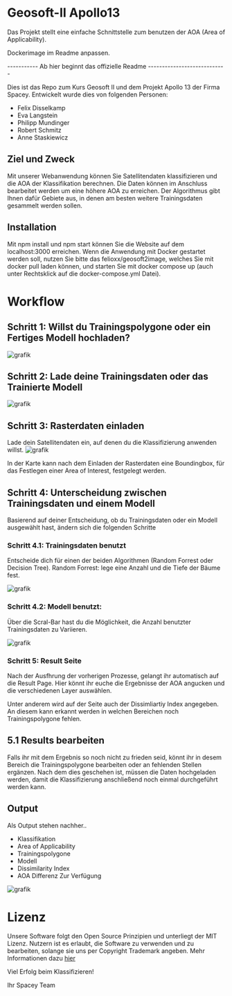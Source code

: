 # Geosoft-II Apollo13

Das Projekt stellt eine einfache Schnittstelle zum benutzen der AOA (Area of Applicability). 

Dockerimage im Readme anpassen.

----------- Ab hier beginnt das offizielle Readme ----------------------------

Dies ist das Repo zum Kurs Geosoft II und dem Projekt Apollo 13 der Firma Spacey.
Entwickelt wurde dies von folgenden Personen:
* Felix Disselkamp
* Eva Langstein
* Philipp Mundinger
* Robert Schmitz
* Anne Staskiewicz

## Ziel und Zweck

Mit unserer Webanwendung können Sie Satellitendaten klassifizieren und die AOA der Klassifikation berechnen.
Die Daten können im Anschluss bearbeitet werden um eine höhere AOA zu erreichen. Der Algorithmus gibt Ihnen dafür Gebiete aus, in denen am besten weitere Trainingsdaten gesammelt werden sollen.

## Installation

Mit npm install und npm start können Sie die Website auf dem localhost:3000 erreichen.
Wenn die Anwendung mit Docker gestartet werden soll, nutzen Sie bitte das felioxx/geosoft2image, welches Sie mit docker pull laden können, und starten Sie mit docker compose up (auch unter Rechtsklick auf die docker-compose.yml Datei).

# Workflow
## Schritt 1: Willst du Trainingspolygone oder ein Fertiges Modell hochladen?
![grafik](https://user-images.githubusercontent.com/102729357/215824118-e502d007-78ea-4be7-880f-98bc749df30f.png)

## Schritt 2: Lade deine Trainingsdaten oder das Trainierte Modell
![grafik](https://user-images.githubusercontent.com/102729357/215825515-7809553b-6976-4ac9-bcf0-990c05fad3b5.png)

## Schritt 3: Rasterdaten einladen
Lade dein Satellitendaten ein, auf denen du die Klassifizierung anwenden willst.
![grafik](https://user-images.githubusercontent.com/102729357/215827242-28b8e575-9157-40f4-8245-e63eb629c6a8.png)

In der Karte kann nach dem Einladen der Rasterdaten eine Boundingbox, für das Festlegen einer Area of Interest, festgelegt werden.

## Schritt 4: Unterscheidung zwischen Trainingsdaten und einem Modell
Basierend auf deiner Entscheidung, ob du Trainingsdaten oder ein Modell ausgewählt hast, ändern sich die folgenden Schritte

### Schritt 4.1: Trainingsdaten benutzt
Entscheide dich für einen der beiden Algorithmen (Random Forrest oder Decision Tree).
Random Forrest: lege eine Anzahl und die Tiefe der Bäume fest.

![grafik](https://user-images.githubusercontent.com/102729357/215829306-8ee80cc5-ce89-4544-9685-25cbfbde1f34.png)

### Schritt 4.2: Modell benutzt:
Über die Scral-Bar hast du die Möglichkeit, die Anzahl benutzter Trainingsdaten zu Variieren.

![grafik](https://user-images.githubusercontent.com/102729357/215829717-804353fd-9f81-448c-b039-1fad3e365531.png)

### Schritt 5: Result Seite
Nach der Ausfhrung der vorherigen Prozesse, gelangt ihr automatisch auf die Result Page.
Hier könnt ihr euche die Ergebnisse der AOA angucken und die verschiedenen Layer auswählen.

Unter anderem wird auf der Seite auch der Dissimliartiy Index angegeben. An diesem kann erkannt werden in welchen Bereichen noch Trainingspolygone fehlen.

## 5.1 Results bearbeiten 
Falls ihr mit dem Ergebnis so noch nicht zu frieden seid, könnt ihr in desem Bereich die Trainingspolygone bearbeiten oder an fehlenden Stellen ergänzen.
Nach dem dies geschehen ist, müssen die Daten hochgeladen werden, damit die Klassifizierung anschließend noch einmal durchgeführt werden kann.


## Output 
Als Output stehen nachher..
* Klassifikation
* Area of Applicability
* Trainingspolygone
* Modell
* Dissimilarity Index
* AOA Differenz 
Zur Verfügung 

![grafik](https://user-images.githubusercontent.com/102729357/215838001-53eaaeb5-31b7-4b1d-bf84-f4fbf2593af6.png)



# Lizenz

Unsere Software folgt den Open Source Prinzipien und unterliegt der MIT Lizenz. Nutzern ist es erlaubt, die Software zu verwenden und zu bearbeiten, solange sie uns per Copyright Trademark angeben. Mehr Informationen dazu [hier](https://opensource.org/licenses/MIT)

Viel Erfolg beim Klassifizieren!

Ihr Spacey Team

